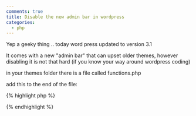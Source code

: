 ```yaml
---
comments: true
title: Disable the new admin bar in wordpress
categories:
  - php
---
```

Yep a geeky thing .. today word press updated to version 3.1

It comes with a new "admin bar" that can upset older themes, however disabling it is not that hard (if you know your way around wordpress coding)


in your themes folder there is a file called functions.php

add this to the end of the file:

{% highlight php %}

<?php 

function loudas_hide_admin_bar_settings() { 

}

function loudas_disable_admin_bar() { 
	add_filter( 'show_admin_bar', '__return_false' ); 
	add_action( 'admin_print_scripts-profile.php','loudas_hide_admin_bar_settings' ); 
} 
add_action( 'init', 'loudas_disable_admin_bar' , 9 ); 

?>
  
{% endhighlight %}